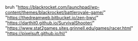 bruh
"https://blackrocket.com/launchpad/wp-content/themes/blackrocket/battleroyale-game/"
"https://thedreamweb.bitbucket.io/zen-bwv/"
"https://darthit0.github.io/SurvivalShooter/"
"https://www.stat2games.sites.grinnell.edu/games/racer.html"
"https://pixelsuft.github.io/hl/"